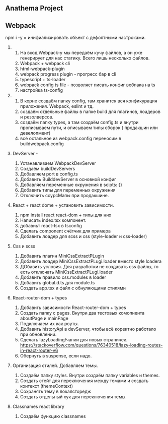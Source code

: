 ## Anathema Project

## Webpack

npm i -y = инифиализировать объект с дефолтными настроками.

1.  1. На вход Webpack-у мы передаём кучу файлов, а он уже генерирует для нас статику. Всего лишь несколько файлов.
    2. Webpack + webpack cli
    3. html-webpack-plugin
    4. webpack progress plugin - прогресс бар в cli
    5. typescript + ts-loader
    6. webpack config ts file - позволяет писать конфиг вебпака на ts
    7. настройка ts-config

2.  1. В корне создаём папку config, там хранится вся конфикурация приложения. Webpack, eslint и тд.
    2. создаём отдельные файлы в папке build для плагинов, лоадеров и резолверсов.
    3. создаём папку types, а там создаём config.ts и внутри прописываем пути, и описываем типы сборок ( продакшин или девелопмент)
    4. всё остальное из webpack.config переносим в buildwebpack.config

3.  DevServer -

    1. Устанавливаем WebpackDevServer
    2. Создаём buildDevServers
    3. Добавляем port в config.ts
    4. Добавить BuilddevServer в основной конфиг
    5. Добавляем переменные окружения в scipts: {}
    6. Добавить типы для переменных окружения
    7. Отключить соурсМапы при продакшине.

4.  React + react dome + установить зависимости.

    1. npm install react react-dom + типы для них
    2. Написать index.tsx компонент.
    3. добавиьт react-tsx в tsconfig
    4. Сделать component счётчик для примера
    5. Добавить лоадер для scss и css (style-loader и css-loader)

5.  Css и scss

    1. Добавить плагин MiniCssExtractPLugin
    2. Добавить лоадер MiniCssExtractPLugi.loader вместо style loadera
    3. ДОбавить условия. Для разработки не создавать css файлы, то есть отключать MiniCssExtractPLugi.loader
    4. Добавить правило css.modules в loader
    5. Добавить global.d.ts для module.ts
    6. Создать app.tsx и файл с обнуляющими стилями

6.  React-router-dom + types

    1. Добавить зависимости React-router-dom + types
    2. Создать папку с pages. Внутри два тестовых комопнента aboutPage и mainPage
    3. Подключаем их как роуты.
    4. Добавить historyApi в devServer, чтобы всё коректно работало при обновлении.
    5. Сделать lazyLoading/чанки для новых страничек. https://stackoverflow.com/questions/76340518/lazy-loading-routes-in-react-router-v6
    6. Обернуть в suspense, если надо.

7.  Организация стилей. Добавляем темы.

    1. Создаём папку styles. Внутри создаём папку variables и themes.
    2. Создать стейт для переключения между темами и создать контекст (themeContext)
    3. Сохранять тему в локалсторедж
    4. Создать отдельный хук для переключения темы.



8.  Classnames react library
    
    1. Создаём функцию classnames